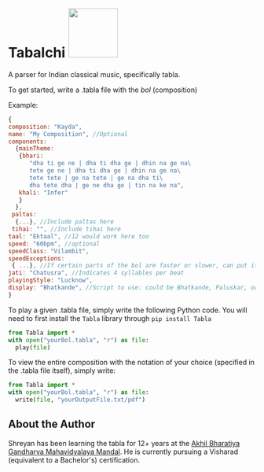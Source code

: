 # Tabalchi <img src="https://github.com/user-attachments/assets/0d47f705-74d9-43e4-91b0-a6c8806965ba" width=100/>


A parser for Indian classical music, specifically tabla. 

To get started, write a .tabla file with the *bol* (composition)

Example: 

```javascript
{
composition: "Kayda",
name: "My Composition", //Optional
components:
  {mainTheme:
   {bhari:
      "dha ti ge ne | dha ti dha ge | dhin na ge na\
      tete ge ne | dha ti dha ge | dhin na ge na\
      tete tete | ge na tete | ge na dha ti\
      dha tete dha | ge ne dha ge | tin na ke na",
   khali: "Infer"
   }
  },
 paltas:
  {...}, //Include paltas here
 tihai: "", //Include tihai here
taal: "Ektaal", //12 would work here too
speed: "60bpm", //optional
speedClass: "Vilambit",
speedExceptions:
 { ...}, //If certain parts of the bol are faster or slower, can put it here in the format {begin-end beat no.: speed}, etc.
jati: "Chatusra", //Indicates 4 syllables per beat
playingStyle: "Lucknow",
display: "Bhatkande", //Script to use: could be Bhatkande, Paluskar, or None
}
```

To play a given .tabla file, simply write the following Python code. You will need to first install the ``Tabla`` library through ``pip install Tabla``

```python
from Tabla import *
with open("yourBol.tabla", "r") as file:
  play(file)
```

To view the entire composition with the notation of your choice (specified in the .tabla file itself), simply write:

```python
from Tabla import *
with open("yourBol.tabla", "r") as file:
  write(file, "yourOutputFile.txt/pdf")
```

## About the Author
Shreyan has been learning the tabla for 12+ years at the [Akhil Bharatiya Gandharva Mahavidyalaya Mandal](https://en.wikipedia.org/wiki/Akhil_Bharatiya_Gandharva_Mahavidyalaya_Mandal). He is currently pursuing a Visharad (equivalent to a Bachelor's) certification.




